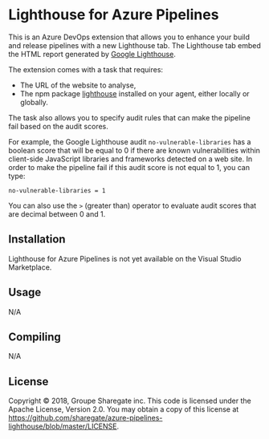 # Lighthouse for Azure Pipelines

This is an Azure DevOps extension that allows you to enhance your build and release pipelines with a new Lighthouse tab.
The Lighthouse tab embed the HTML report generated by [Google Lighthouse](https://developers.google.com/web/tools/lighthouse/).

The extension comes with a task that requires:
- The URL of the website to analyse,
- The npm package [lighthouse](https://www.npmjs.com/package/lighthouse) installed on your agent, either locally or globally.

The task also allows you to specify audit rules that can make the pipeline fail based on the audit scores.

For example, the Google Lighthouse audit `no-vulnerable-libraries` has a boolean score that will be equal to 0 if there are known vulnerabilities within client-side JavaScript libraries and frameworks detected on a web site.
In order to make the pipeline fail if this audit score is not equal to 1, you can type:

```
no-vulnerable-libraries = 1
```

You can also use the `>` (greater than) operator to evaluate audit scores that are decimal between 0 and 1.

## Installation

Lighthouse for Azure Pipelines is not yet available on the Visual Studio Marketplace.

## Usage

N/A

## Compiling

N/A

## License

Copyright © 2018, Groupe Sharegate inc. This code is licensed under the Apache License, Version 2.0. You may obtain a copy of this license at https://github.com/sharegate/azure-pipelines-lighthouse/blob/master/LICENSE.
